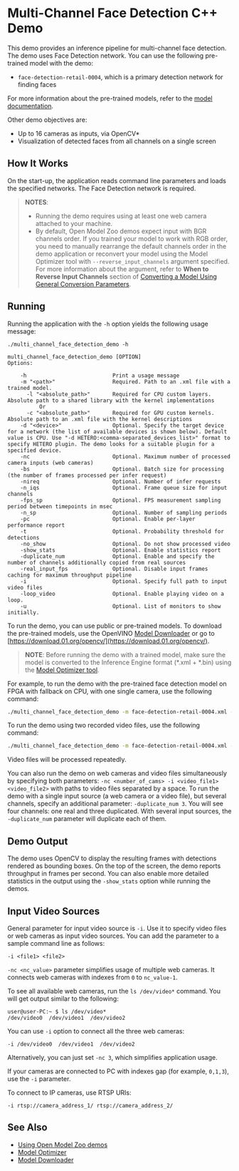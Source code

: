 # Multi-Channel Face Detection C++ Demo

This demo provides an inference pipeline for multi-channel face detection. The demo uses Face Detection network. You can use the following pre-trained model with the demo:
* `face-detection-retail-0004`, which is a primary detection network for finding faces

For more information about the pre-trained models, refer to the [model documentation](../../../models/intel/index.md).

Other demo objectives are:

* Up to 16 cameras as inputs, via OpenCV*
* Visualization of detected faces from all channels on a single screen


## How It Works

On the start-up, the application reads command line parameters and loads the specified networks. The Face Detection network is required.

> **NOTES**:
> * Running the demo requires using at least one web camera attached to your machine.
> * By default, Open Model Zoo demos expect input with BGR channels order. If you trained your model to work with RGB order, you need to manually rearrange the default channels order in the demo application or reconvert your model using the Model Optimizer tool with `--reverse_input_channels` argument specified. For more information about the argument, refer to **When to Reverse Input Channels** section of [Converting a Model Using General Conversion Parameters](https://docs.openvinotoolkit.org/latest/_docs_MO_DG_prepare_model_convert_model_Converting_Model_General.html).

## Running

Running the application with the `-h` option yields the following usage message:
```
./multi_channel_face_detection_demo -h

multi_channel_face_detection_demo [OPTION]
Options:

    -h                           Print a usage message
    -m "<path>"                  Required. Path to an .xml file with a trained model.
      -l "<absolute_path>"       Required for CPU custom layers. Absolute path to a shared library with the kernel implementations
          Or
      -c "<absolute_path>"       Required for GPU custom kernels. Absolute path to an .xml file with the kernel descriptions
    -d "<device>"                Optional. Specify the target device for a network (the list of available devices is shown below). Default value is CPU. Use "-d HETERO:<comma-separated_devices_list>" format to specify HETERO plugin. The demo looks for a suitable plugin for a specified device.
    -nc                          Optional. Maximum number of processed camera inputs (web cameras)
    -bs                          Optional. Batch size for processing (the number of frames processed per infer request)
    -nireq                       Optional. Number of infer requests
    -n_iqs                       Optional. Frame queue size for input channels
    -fps_sp                      Optional. FPS measurement sampling period between timepoints in msec
    -n_sp                        Optional. Number of sampling periods
    -pc                          Optional. Enable per-layer performance report
    -t                           Optional. Probability threshold for detections
    -no_show                     Optional. Do not show processed video
    -show_stats                  Optional. Enable statistics report
    -duplicate_num               Optional. Enable and specify the number of channels additionally copied from real sources
    -real_input_fps              Optional. Disable input frames caching for maximum throughput pipeline
    -i                           Optional. Specify full path to input video files
    -loop_video                  Optional. Enable playing video on a loop.
    -u                           Optional. List of monitors to show initially.
```

To run the demo, you can use public or pre-trained models. To download the pre-trained models, use the OpenVINO [Model Downloader](../../../tools/downloader/README.md) or go to [https://download.01.org/opencv/](https://download.01.org/opencv/).

> **NOTE**: Before running the demo with a trained model, make sure the model is converted to the Inference Engine format (\*.xml + \*.bin) using the [Model Optimizer tool](https://docs.openvinotoolkit.org/latest/_docs_MO_DG_Deep_Learning_Model_Optimizer_DevGuide.html).

For example, to run the demo with the pre-trained face detection model on FPGA with fallback on CPU, with one single camera, use the following command:
```sh
./multi_channel_face_detection_demo -m face-detection-retail-0004.xml -d HETERO:FPGA,CPU -nc 1
```

To run the demo using two recorded video files, use the following command:
```sh
./multi_channel_face_detection_demo -m face-detection-retail-0004.xml -d HETERO:FPGA,CPU -i /path/to/file1 /path/to/file2
```
Video files will be processed repeatedly.

You can also run the demo on web cameras and video files simultaneously by specifying both parameters: `-nc <number_of_cams> -i <video_file1> <video_file2>` with paths to video files separated by a space.
To run the demo with a single input source (a web camera or a video file), but several channels, specify an additional parameter: `-duplicate_num 3`. You will see four channels: one real and three duplicated. With several input sources, the `-duplicate_num` parameter will duplicate each of them.

## Demo Output

The demo uses OpenCV to display the resulting frames with detections rendered as bounding boxes.
On the top of the screen, the demo reports throughput in frames per second. You can also enable more detailed statistics in the output using the `-show_stats` option while running the demos.


## Input Video Sources

General parameter for input video source is `-i`. Use it to specify video files or web cameras as input video sources. You can add the parameter to a sample command line as follows:
```
-i <file1> <file2>
```

`-nc <nc_value>` parameter simplifies usage of multiple web cameras. It connects web cameras with indexes from `0` to `nc_value-1`.

To see all available web cameras, run the `ls /dev/video*` command. You will get output similar to the following:

```
user@user-PC:~ $ ls /dev/video*
/dev/video0  /dev/video1  /dev/video2
```

You can use `-i` option to connect all the three web cameras:

```
-i /dev/video0  /dev/video1  /dev/video2
```

Alternatively, you can just set `-nc 3`, which simplifies application usage.

If your cameras are connected to PC with indexes gap (for example, `0,1,3`), use the `-i` parameter.

To connect to IP cameras, use RTSP URIs:
```
-i rtsp://camera_address_1/ rtsp://camera_address_2/
```

## See Also
* [Using Open Model Zoo demos](../../README.md)
* [Model Optimizer](https://docs.openvinotoolkit.org/latest/_docs_MO_DG_Deep_Learning_Model_Optimizer_DevGuide.html)
* [Model Downloader](../../../tools/downloader/README.md)

